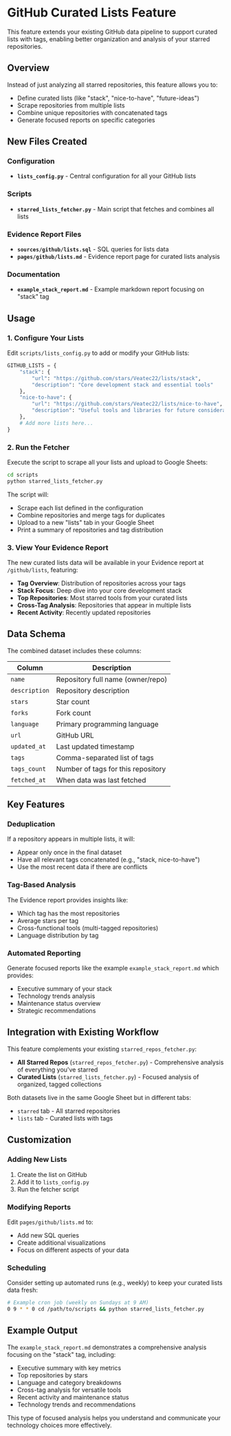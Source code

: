 # GitHub Curated Lists Feature

This feature extends your existing GitHub data pipeline to support curated lists with tags, enabling better organization and analysis of your starred repositories.

## Overview

Instead of just analyzing all starred repositories, this feature allows you to:
- Define curated lists (like "stack", "nice-to-have", "future-ideas") 
- Scrape repositories from multiple lists
- Combine unique repositories with concatenated tags
- Generate focused reports on specific categories

## New Files Created

### Configuration
- **`lists_config.py`** - Central configuration for all your GitHub lists

### Scripts  
- **`starred_lists_fetcher.py`** - Main script that fetches and combines all lists

### Evidence Report Files
- **`sources/github/lists.sql`** - SQL queries for lists data
- **`pages/github/lists.md`** - Evidence report page for curated lists analysis

### Documentation
- **`example_stack_report.md`** - Example markdown report focusing on "stack" tag

## Usage

### 1. Configure Your Lists

Edit `scripts/lists_config.py` to add or modify your GitHub lists:

```python
GITHUB_LISTS = {
    "stack": {
        "url": "https://github.com/stars/Veatec22/lists/stack",
        "description": "Core development stack and essential tools"
    },
    "nice-to-have": {
        "url": "https://github.com/stars/Veatec22/lists/nice-to-have", 
        "description": "Useful tools and libraries for future consideration"
    },
    # Add more lists here...
}
```

### 2. Run the Fetcher

Execute the script to scrape all your lists and upload to Google Sheets:

```bash
cd scripts
python starred_lists_fetcher.py
```

The script will:
- Scrape each list defined in the configuration
- Combine repositories and merge tags for duplicates  
- Upload to a new "lists" tab in your Google Sheet
- Print a summary of repositories and tag distribution

### 3. View Your Evidence Report

The new curated lists data will be available in your Evidence report at `/github/lists`, featuring:

- **Tag Overview**: Distribution of repositories across your tags
- **Stack Focus**: Deep dive into your core development stack
- **Top Repositories**: Most starred tools from your curated lists
- **Cross-Tag Analysis**: Repositories that appear in multiple lists
- **Recent Activity**: Recently updated repositories

## Data Schema

The combined dataset includes these columns:

| Column | Description |
|--------|-------------|
| `name` | Repository full name (owner/repo) |
| `description` | Repository description |
| `stars` | Star count |
| `forks` | Fork count |
| `language` | Primary programming language |
| `url` | GitHub URL |
| `updated_at` | Last updated timestamp |
| `tags` | Comma-separated list of tags |
| `tags_count` | Number of tags for this repository |
| `fetched_at` | When data was last fetched |

## Key Features

### Deduplication
If a repository appears in multiple lists, it will:
- Appear only once in the final dataset
- Have all relevant tags concatenated (e.g., "stack, nice-to-have")
- Use the most recent data if there are conflicts

### Tag-Based Analysis
The Evidence report provides insights like:
- Which tag has the most repositories
- Average stars per tag
- Cross-functional tools (multi-tagged repositories)
- Language distribution by tag

### Automated Reporting
Generate focused reports like the example `example_stack_report.md` which provides:
- Executive summary of your stack
- Technology trends analysis
- Maintenance status overview
- Strategic recommendations

## Integration with Existing Workflow

This feature complements your existing `starred_repos_fetcher.py`:

- **All Starred Repos** (`starred_repos_fetcher.py`) - Comprehensive analysis of everything you've starred
- **Curated Lists** (`starred_lists_fetcher.py`) - Focused analysis of organized, tagged collections

Both datasets live in the same Google Sheet but in different tabs:
- `starred` tab - All starred repositories 
- `lists` tab - Curated lists with tags

## Customization

### Adding New Lists
1. Create the list on GitHub
2. Add it to `lists_config.py`
3. Run the fetcher script

### Modifying Reports  
Edit `pages/github/lists.md` to:
- Add new SQL queries
- Create additional visualizations
- Focus on different aspects of your data

### Scheduling
Consider setting up automated runs (e.g., weekly) to keep your curated lists data fresh:

```bash
# Example cron job (weekly on Sundays at 9 AM)
0 9 * * 0 cd /path/to/scripts && python starred_lists_fetcher.py
```

## Example Output

The `example_stack_report.md` demonstrates a comprehensive analysis focusing on the "stack" tag, including:
- Executive summary with key metrics
- Top repositories by stars
- Language and category breakdowns  
- Cross-tag analysis for versatile tools
- Recent activity and maintenance status
- Technology trends and recommendations

This type of focused analysis helps you understand and communicate your technology choices more effectively.